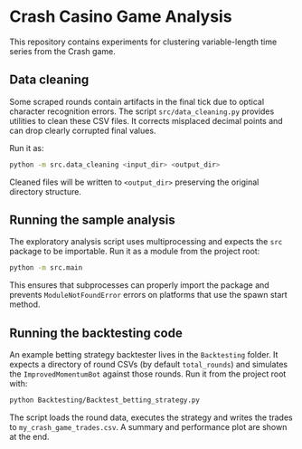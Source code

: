 # Crash Casino Game Analysis

This repository contains experiments for clustering variable-length time series from the Crash game.

## Data cleaning

Some scraped rounds contain artifacts in the final tick due to optical character recognition errors.
The script `src/data_cleaning.py` provides utilities to clean these CSV files. It corrects misplaced
decimal points and can drop clearly corrupted final values.

Run it as:

```bash
python -m src.data_cleaning <input_dir> <output_dir>
```

Cleaned files will be written to `<output_dir>` preserving the original directory structure.

## Running the sample analysis

The exploratory analysis script uses multiprocessing and expects the `src` package
to be importable. Run it as a module from the project root:

```bash
python -m src.main
```

This ensures that subprocesses can properly import the package and prevents
`ModuleNotFoundError` errors on platforms that use the spawn start method.

## Running the backtesting code

An example betting strategy backtester lives in the `Backtesting` folder.
It expects a directory of round CSVs (by default `total_rounds`) and
simulates the `ImprovedMomentumBot` against those rounds. Run it from the
project root with:

```bash
python Backtesting/Backtest_betting_strategy.py
```

The script loads the round data, executes the strategy and writes the trades to
`my_crash_game_trades.csv`. A summary and performance plot are shown at the end.
